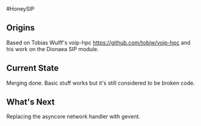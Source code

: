 #HoneySIP

## Origins

Based on Tobias Wulff's voip-hpc https://github.com/tobiw/voip-hpc and his work on the Dionaea SIP module.

## Current State

Merging done. Basic stuff works but it's still considered to be broken code.

## What's Next

Replacing the asyncore network handler with gevent.